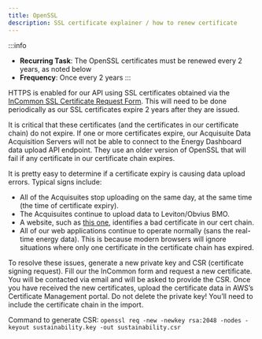 ```yaml
---
title: OpenSSL
description: SSL certificate explainer / how to renew certificate
---
```


:::info

- **Recurring Task**: The OpenSSL certificates must be renewed every 2 years, as noted below
- **Frequency**: Once every 2 years
  :::

HTTPS is enabled for our API using SSL certificates obtained via the [InCommon SSL Certificate Request Form](https://is.oregonstate.edu/webform/incommon-ssl-certificate-request-preferred-ssl-option). This will need to be done periodically as our SSL certificates expire 2 years after they are issued.

It is critical that these certificates (and the certificates in our certificate chain) do not expire. If one or more certificates expire, our Acquisuite Data Acquisition Servers will not be able to connect to the Energy Dashboard data upload API endpoint. They use an older version of OpenSSL that will fail if any certificate in our certificate chain expires.

It is pretty easy to determine if a certificate expiry is causing data upload errors. Typical signs include:

- All of the Acquisuites stop uploading on the same day, at the same time (the time of certificate expiry).
- The Acquisuites continue to upload data to Leviton/Obvius BMO.
- A website, such as [this one](https://www.sslshopper.com/ssl-checker.html), identifies a bad certificate in our cert chain.
- All of our web applications continue to operate normally (sans the real-time energy data). This is because modern browsers will ignore situations where only one certificate in the certificate chain has expired.

To resolve these issues, generate a new private key and CSR (certificate signing request). Fill our the InCommon form and request a new certificate. You will be contacted via email and will be asked to provide the CSR. Once you have received the new certificates, upload the certificate data in AWS’s Certificate Management portal. Do not delete the private key! You’ll need to include the certificate chain in the import.

Command to generate CSR:
`openssl req -new -newkey rsa:2048 -nodes -keyout sustainability.key -out sustainability.csr`

